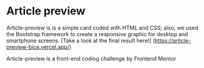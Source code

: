 # Article preview

Article-preview is is a simple card coded with HTML and CSS; also, we used the Bootstrap framework to create a responsive graphic for desktop and smartphone screens. [Take a look at the final result here!] (https://article-preview-bice.vercel.app/)

Article-preview is a front-end coding challenge by Frontend Mentor

